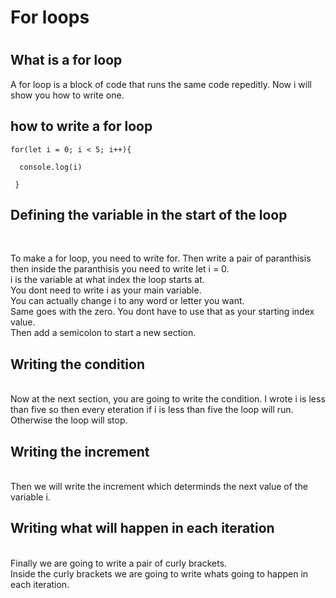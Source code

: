 <h1>For loops<h1>
<h2>What is a for loop</h2>
<p>A for loop is a block of code that runs the same code repeditly. Now i will show you how to write one.</p>
 <h2>how to write a for loop </h2>
 <code>for(let i = 0; i < 5; i++){<br>
  console.log(i)<br>
 } </code>
 <br>
 <h2>Defining the variable in the start of the loop</h2>
<br><p>To make a for loop, you need to write for. Then write a pair of paranthisis then inside the paranthisis you need to write let i = 0.
 <br>i is the variable at what index the loop starts at.
 <br>You dont need to write i as your main variable.  
 <br> You can actually change i to any word or letter you want.
 <br> Same goes with the zero. You dont have to use that as your starting index value.
 <br> Then add a semicolon to start a new section.

 
 <br>

 <h2>Writing the condition </h2>
 <br>Now at the next section, you are going to write the condition. I wrote i is less than five so then every eteration if i is less than five the loop will run. Otherwise the loop will stop.
 <h2>Writing the  increment</h2>
 <br>Then we will write the increment which  determinds the next value of the variable i.

 <br>
 <h2>Writing what will happen in each iteration</h2>
 <br> Finally we are going to write a pair of curly brackets.<br>
  Inside the curly brackets we are going to write whats going to happen in each iteration. 

      


